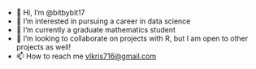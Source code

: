 - 👋 Hi, I’m @bitbybit17
- 👀 I’m interested in pursuing a career in data science
- 🌱 I’m currently a graduate mathematics student
- 💞️ I’m looking to collaborate on projects with R, but I am open to other projects as well!
- 📫 How to reach me vlkris716@gmail.com

<!---
bitbybit17/bitbybit17 is a ✨ special ✨ repository because its `README.md` (this file) appears on your GitHub profile.
You can click the Preview link to take a look at your changes.
--->
